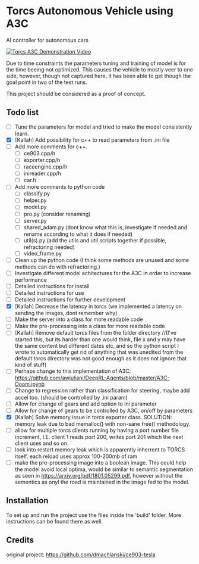 # Torcs Autonomous Vehicle using A3C
AI controller for autonomous cars

[![Torcs A3C Demonstration Video](https://images-ext-2.discordapp.net/external/e5VFeD2Dhnfqm6uhzSM2ZDg2GQfwZb_Xk-Fl2mV5B4s/https/i.ytimg.com/vi/d394R58URZI/hqdefault.jpg)](https://www.youtube.com/watch?v=d394R58URZI "Torcs A3C Demonstration Video")

Due to time constraints the parameters tuning and training of model is for the time beeing not optimized. This causes the vehicle to mostly veer to one side, however, though not captured here, it has been able to get though the goal point in two of the test runs. 

This project should be considered as a proof of concept. 

## Todo list
- [ ] Tune the parameters for model and tried to make the model consistently learn. 
- [x] [Kallah] Add possibility for c++ to read parameters from .ini file 
- [ ] Add more comments for c++.
  - [ ] ce903.cpp/h
  - [ ] exporter.cpp/h
  - [ ] raceengine.cpp/h
  - [ ] inireader.cpp/h
  - [ ] car.h
- [ ] Add more comments to python code
  - [ ] classify.py
  - [ ] helper.py
  - [ ] model.py
  - [ ] pro.py (consider renaming)
  - [ ] server.py
  - [ ] shared_adam.py (dont know what this is, investigate if needed and rename according to what it does if needed)
  - [ ] util(s).py (add the utils and util scripts together if possible, refractoring needed)
  - [ ] video_frame.py
- [ ] Clean up the python code (I think some methods are unused and some methods can do with refractoring.)
- [ ] Investigate different model achitectures for the A3C in order to increase performance
- [ ] Detailed instructions for install
- [ ] Detailed instructions for use
- [ ] Detailed instructions for further development
- [x] [Kallah] Decrease the latency in torcs (we implemented a latency on sending the images, dont remember why)
- [ ] Make the server into a class for more readable code
- [ ] Make the pre-processing into a class for more readable code
- [ ] [Kallah] Remove default torcs files from the folder directory //(I've started this, but its harder than one would think, file x and y may have the same content but different dates etc, and so the python script I wrote to automatically get rid of anything that was unedited from the default torcs directory was not good enough as it does not ignore that kind of stuff)
- [ ] Perhaps change to this implementation of A3C: https://github.com/awjuliani/DeepRL-Agents/blob/master/A3C-Doom.ipynb
- [ ] Change to regression rather than classification for steering, maybe add accel too. (should be controlled by .ini param)
- [ ] Allow for change of gears and add option to ini parameter
- [ ] Allow for change of gears to be controlled by A3C, on/off by parameters
- [x] [Kallah] Solve memory issue in torcs exporter class. SOLUTION: memory leak due to bad memalloc() with non-sane free() methodology. 
- [ ] allow for multiple torcs clients running by having a port number file increment, I.E. client 1 reads port 200, writes port 201 which the next client uses and so on. 
- [ ] look into restart memory leak which is apparently inherrent to TORCS itself. each reload uses approx 100-200mb of ram
- [ ] make the pre-processing image into a boolean image. This could help the model avoid local optima, would be similar to semantic segmentation as seen in https://arxiv.org/pdf/1801.05299.pdf, however without the sementics as onyl the road is maintained in the image fed to the model. 

## Installation
To set up and run the project use the files inside the 'build' folder. More instructions can be found there as well.

## Credits
original project: https://github.com/dmachlanski/ce903-tesla
